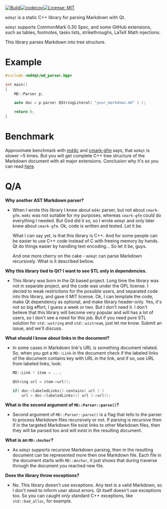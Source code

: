 [![Build](https://github.com/igormironchik/md4qt/workflows/build/badge.svg)](https://github.com/igormironchik/md4qt/actions)[![codecov](https://codecov.io/gh/igormironchik/md4qt/branch/main/graph/badge.svg)](https://codecov.io/gh/igormironchik/md4qt)[![License: MIT](https://img.shields.io/badge/license-MIT-blue.svg)](https://opensource.org/licenses/MIT)

`md4qt` is a static C++ library for parsing Markdown with Qt.

`md4qt` supports CommonMark 0.30 Spec, and some GitHub extensions, such as
tables, footnotes, tasks lists, strikethroughs, LaTeX Math injections.

This library parses Markdown into tree structure.

# Example

```cpp
#include <md4qt/md_parser.hpp>

int main()
{
    MD::Parser p;

    auto doc = p.parse( QStringLiteral( "your_markdown.md" ) );

    return 0;
}
```

# Benchmark

Approximate benchmark with [md4c](https://github.com/mity/md4c) and
[cmark-gfm](https://github.com/github/cmark-gfm) says, that `md4qt` is slower ~5 times.
But you will get complete C++ tree structure of the Markdown document with all
major extensions. Conclusion why it's so you can read [here](tests/md_benchmark/README.md).

# Q/A

**Why another AST Markdown parser?**

 * When I wrote this library I knew about `md4c` parser, but not about `cmark-gfm`.
 `md4c` was not suitable for my purposes, whereas `cmark-gfm` could do
 everything I needed. But God did it so, so I wrote `md4qt` and only later
 knew about `cmark-gfm`. Ok, code is written and tested. Let it be.

   What I can say yet, is that this library is C++. And for some people can be
   easier to use C++ code instead of C with freeing memory by hands. Qt do things
   easier by handling text encoding... So let it be, guys.

   And one more cherry on the cake - `md4qt` can parse Markdown recursively.
   What is it described bellow.

**Why this library tied to Qt? I want to see STL only in dependencies.**

 * This library was born in the Qt based project. Long time the library
 was not in separate project, and the code was under the GPL license.
 I decied to weak restrictions for the possible users, and separated code
 into this library, and gave it MIT license. Ok, I can template the code,
 make Qt dependency as optional, and make library header-only. Yes, it's
 not so big effort, I guess a week or two. But I don't need it. I don't
 believe that this library will become very popular and will has a lot
 of users, so I don't see a need for this job. But if you need pure STL
 solution for `std::wstring` and `std::wistream`, just let me know. Submit an
 issue, and we'll discuss.

**What should I know about links in the document?**

 * In some cases in Markdown link's URL is something document related. So, when
you got a `MD::Link` in the document check if the labeled links of the
document contains key with URL in the link, and if so, use URL from
labeled links, look:

   ```cpp
   MD::Link * item = ...;

   QString url = item->url();

   if( doc->labeledLinks().contains( url ) )
       url = doc->labeledLinks()[ url ]->url();
   ```

**What is the second argument of `MD::Parser::parse()`?**

 * Second argument of `MD::Parser::parse()` is a flag that tells to the
parser to process Markdown files recursively or not. If parsing is recursive
then if in the targeted Markdown file exist links to other Markdown files,
then they will be parsed too and will exist in the resulting document.

**What is an `MD::Anchor`?**

 * As `md4qt` supports recursive Markdown parsing, then in the resulting
document can be represented more then one Markdown file. Each file in the
document starts with `MD::Anchor`, it just shows that during traverse through
the document you reached new file.

**Does the library throw exceptions?**

 * No. This library doesn't use exceptions. Any text is a valid Markdown, so I
don't need to inform user about errors. Qt itself doesn't use exceptions too.
So you can caught only standard C++ exceptions, like `std::bad_alloc`, for
example.
